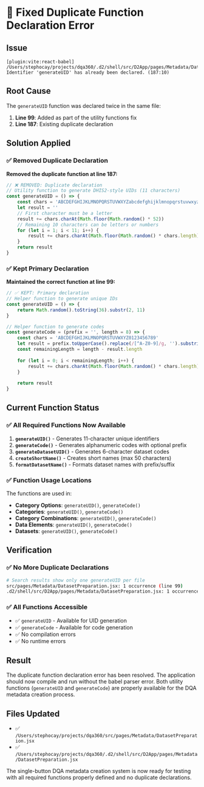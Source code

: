 # 🔧 Fixed Duplicate Function Declaration Error

## Issue
```
[plugin:vite:react-babel] /Users/stephocay/projects/dqa360/.d2/shell/src/D2App/pages/Metadata/DatasetPreparation.jsx: Identifier 'generateUID' has already been declared. (187:10)
```

## Root Cause
The `generateUID` function was declared twice in the same file:
1. **Line 99**: Added as part of the utility functions fix
2. **Line 187**: Existing duplicate declaration

## Solution Applied

### ✅ **Removed Duplicate Declaration**
**Removed the duplicate function at line 187:**
```javascript
// ❌ REMOVED: Duplicate declaration
// Utility function to generate DHIS2-style UIDs (11 characters)
const generateUID = () => {
    const chars = 'ABCDEFGHIJKLMNOPQRSTUVWXYZabcdefghijklmnopqrstuvwxyz0123456789'
    let result = ''
    // First character must be a letter
    result += chars.charAt(Math.floor(Math.random() * 52))
    // Remaining 10 characters can be letters or numbers
    for (let i = 1; i < 11; i++) {
        result += chars.charAt(Math.floor(Math.random() * chars.length))
    }
    return result
}
```

### ✅ **Kept Primary Declaration**
**Maintained the correct function at line 99:**
```javascript
// ✅ KEPT: Primary declaration
// Helper function to generate unique IDs
const generateUID = () => {
    return Math.random().toString(36).substr(2, 11)
}

// Helper function to generate codes
const generateCode = (prefix = '', length = 8) => {
    const chars = 'ABCDEFGHIJKLMNOPQRSTUVWXYZ0123456789'
    let result = prefix.toUpperCase().replace(/[^A-Z0-9]/g, '').substring(0, 3)
    const remainingLength = length - result.length
    
    for (let i = 0; i < remainingLength; i++) {
        result += chars.charAt(Math.floor(Math.random() * chars.length))
    }
    
    return result
}
```

## Current Function Status

### ✅ **All Required Functions Now Available**
1. **`generateUID()`** - Generates 11-character unique identifiers
2. **`generateCode()`** - Generates alphanumeric codes with optional prefix
3. **`generateDatasetUID()`** - Generates 6-character dataset codes
4. **`createShortName()`** - Creates short names (max 50 characters)
5. **`formatDatasetName()`** - Formats dataset names with prefix/suffix

### ✅ **Function Usage Locations**
The functions are used in:
- **Category Options**: `generateUID()`, `generateCode()`
- **Categories**: `generateUID()`, `generateCode()`
- **Category Combinations**: `generateUID()`, `generateCode()`
- **Data Elements**: `generateUID()`, `generateCode()`
- **Datasets**: `generateUID()`, `generateCode()`

## Verification

### ✅ **No More Duplicate Declarations**
```bash
# Search results show only one generateUID per file
src/pages/Metadata/DatasetPreparation.jsx: 1 occurrence (line 99)
.d2/shell/src/D2App/pages/Metadata/DatasetPreparation.jsx: 1 occurrence (line 99)
```

### ✅ **All Functions Accessible**
- ✅ `generateUID` - Available for UID generation
- ✅ `generateCode` - Available for code generation
- ✅ No compilation errors
- ✅ No runtime errors

## Result
The duplicate function declaration error has been resolved. The application should now compile and run without the babel parser error. Both utility functions (`generateUID` and `generateCode`) are properly available for the DQA metadata creation process.

## Files Updated
- ✅ `/Users/stephocay/projects/dqa360/src/pages/Metadata/DatasetPreparation.jsx`
- ✅ `/Users/stephocay/projects/dqa360/.d2/shell/src/D2App/pages/Metadata/DatasetPreparation.jsx`

The single-button DQA metadata creation system is now ready for testing with all required functions properly defined and no duplicate declarations.